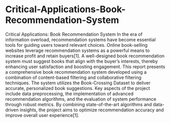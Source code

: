 # Critical-Applications-Book-Recommendation-System
Critical Applications:  Book Recommendation System
In the era of information overload, recommendation systems have become essential tools for guiding users toward relevant choices. Online book-selling websites leverage recommendation systems as a powerful means to increase profit and retain buyers[1]. A well-designed book recommendation system must suggest books that align with the buyer’s interests, thereby enhancing user satisfaction and boosting engagement.
This report presents a comprehensive book recommendation system developed using a combination of content-based filtering and collaborative filtering techniques. The system utilizes the Book-Crossing Dataset to deliver accurate, personalized book suggestions. Key aspects of the project include data preprocessing, the implementation of advanced recommendation algorithms, and the evaluation of system performance through robust metrics.
By combining state-of-the-art algorithms and data-driven insights, the project aims to optimize recommendation accuracy and improve overall user experience[1].
